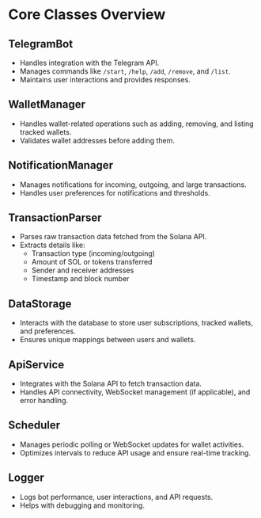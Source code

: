 # Core Classes Overview

## TelegramBot
- Handles integration with the Telegram API.
- Manages commands like `/start`, `/help`, `/add`, `/remove`, and `/list`.
- Maintains user interactions and provides responses.

## WalletManager
- Handles wallet-related operations such as adding, removing, and listing tracked wallets.
- Validates wallet addresses before adding them.

## NotificationManager
- Manages notifications for incoming, outgoing, and large transactions.
- Handles user preferences for notifications and thresholds.

## TransactionParser
- Parses raw transaction data fetched from the Solana API.
- Extracts details like:
  - Transaction type (incoming/outgoing)
  - Amount of SOL or tokens transferred
  - Sender and receiver addresses
  - Timestamp and block number

## DataStorage
- Interacts with the database to store user subscriptions, tracked wallets, and preferences.
- Ensures unique mappings between users and wallets.

## ApiService
- Integrates with the Solana API to fetch transaction data.
- Handles API connectivity, WebSocket management (if applicable), and error handling.

## Scheduler
- Manages periodic polling or WebSocket updates for wallet activities.
- Optimizes intervals to reduce API usage and ensure real-time tracking.

## Logger
- Logs bot performance, user interactions, and API requests.
- Helps with debugging and monitoring.

